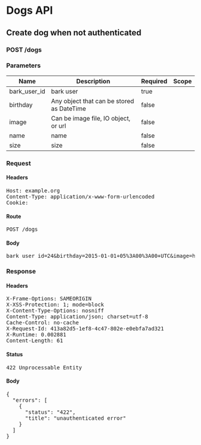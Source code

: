 # Dogs API

## Create dog when not authenticated

### POST /dogs

### Parameters

| Name | Description | Required | Scope |
|------|-------------|----------|-------|
| bark_user_id |  bark user | true |  |
| birthday | Any object that can be stored as DateTime | false |  |
| image | Can be image file, IO object, or url | false |  |
| name |  name | false |  |
| size |  size | false |  |

### Request

#### Headers

<pre>Host: example.org
Content-Type: application/x-www-form-urlencoded
Cookie: </pre>

#### Route

<pre>POST /dogs</pre>

#### Body

<pre>bark_user_id=24&birthday=2015-01-01+05%3A00%3A00+UTC&image=http%3A%2F%2Fwww.example_image_url_24.jpg&name=Cristiano+Ruffnaldo&size=M</pre>

### Response

#### Headers

<pre>X-Frame-Options: SAMEORIGIN
X-XSS-Protection: 1; mode=block
X-Content-Type-Options: nosniff
Content-Type: application/json; charset=utf-8
Cache-Control: no-cache
X-Request-Id: 413a82d5-1ef8-4c47-802e-e0ebfa7ad321
X-Runtime: 0.002881
Content-Length: 61</pre>

#### Status

<pre>422 Unprocessable Entity</pre>

#### Body

<pre>{
  "errors": [
    {
      "status": "422",
      "title": "unauthenticated error"
    }
  ]
}</pre>
